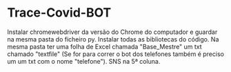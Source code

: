 # Trace-Covid-BOT

  Instalar chromewebdriver da versão do Chrome do computador e guardar na mesma pasta do ficheiro py.
  Instalar todas as bibliotecas do código.
  Na mesma pasta ter uma folha de Excel chamada "Base_Mestre" um txt chamado "textfile" (Se for para correr o bot dos telefones também é preciso um um txt com o nome "telefone").
  SNS na 5ª coluna.
  
 
